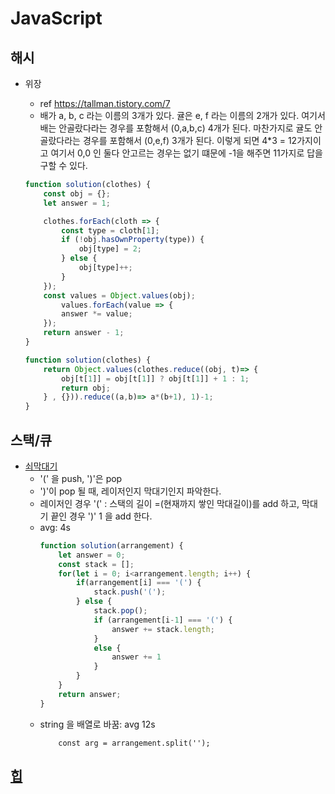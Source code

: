 # JavaScript

## 해시
* 위장
    * ref https://tallman.tistory.com/7
    * 배가 a, b, c 라는 이름의 3개가 있다.
      귤은 e, f 라는 이름의 2개가 있다.
      여기서 배는 안골랐다라는 경우를 포함해서 (0,a,b,c) 4개가 된다. 
      마찬가지로 귤도 안골랐다라는 경우를 포함해서 (0,e,f) 3개가 된다.
      이렇게 되면 4*3 =  12가지이고 여기서 0,0 인 둘다 안고르는 경우는 없기 떄문에 -1을 해주면 11가지로 답을 구할 수 있다.
      
    ```javascript
    function solution(clothes) {
        const obj = {};
        let answer = 1;
    
        clothes.forEach(cloth => {
            const type = cloth[1];
            if (!obj.hasOwnProperty(type)) {
                obj[type] = 2;
            } else {
                obj[type]++;
            }
        });
        const values = Object.values(obj);
            values.forEach(value => {
            answer *= value;
        });     
        return answer - 1;
    }
    ```
    ```javascript
    function solution(clothes) {
        return Object.values(clothes.reduce((obj, t)=> {
            obj[t[1]] = obj[t[1]] ? obj[t[1]] + 1 : 1;
            return obj;
        } , {})).reduce((a,b)=> a*(b+1), 1)-1;    
    }
    ```
  
## 스택/큐
* [쇠막대기](https://velog.io/@kimtaeeeny/%ED%94%84%EB%A1%9C%EA%B7%B8%EB%9E%98%EB%A8%B8%EC%8A%A4-%EC%87%A0%EB%A7%89%EB%8C%80%EA%B8%B0-javascript)
    * '(' 을 push, ')'은 pop
    * ')'이 pop 될 때, 레이저인지 막대기인지 파악한다.
    * 레이저인 경우 '(' : 스택의 길이 =(현재까지 쌓인 막대길이)를 add 하고, 막대기 끝인 경우 ')' 1 을 add 한다.
    * avg: 4s
        ```javascript
        function solution(arrangement) {
            let answer = 0;
            const stack = [];
            for(let i = 0; i<arrangement.length; i++) {
                if(arrangement[i] === '(') {
                    stack.push('(');
                } else {
                    stack.pop();
                    if (arrangement[i-1] === '(') {
                        answer += stack.length;
                    }
                    else {
                        answer += 1
                    }
                }
            }
            return answer;
        }
        ```
  * string 을 배열로 바꿈: avg 12s
    ```
        const arg = arrangement.split('');
    
    ```

## [힙](https://gmlwjd9405.github.io/2018/05/10/data-structure-heap.html)

